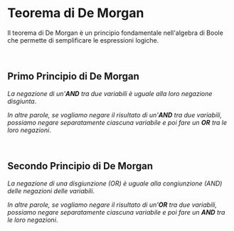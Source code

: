 # **Teorema di De Morgan**

Il teorema di De Morgan è un principio fondamentale nell'algebra di Boole che permette di semplificare le espressioni logiche.

<br>

## Primo Principio di De Morgan
*La negazione di un'**AND** tra due variabili è uguale alla loro negazione disgiunta*. 
<br>

*In altre parole, se vogliamo negare il risultato di un'**AND** tra due variabili, possiamo negare separatamente ciascuna variabile e poi fare un **OR** tra le loro negazioni*.

<br>

## Secondo Principio di De Morgan

*La negazione di una disgiunzione (OR) è uguale alla congiunzione (AND) delle negazioni delle variabili*. 
<br>

*In altre parole, se vogliamo negare il risultato di un'**OR** tra due variabili, possiamo negare separatamente ciascuna variabile e poi fare un **AND** tra le loro negazioni*.